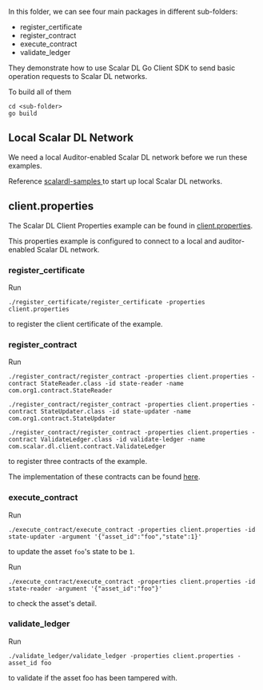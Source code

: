 In this folder, we can see four main packages in different sub-folders:
- register_certificate
- register_contract
- execute_contract
- validate_ledger

They demonstrate how to use Scalar DL Go Client SDK to send basic operation requests to Scalar DL networks.

To build all of them
```
cd <sub-folder>
go build
```

## Local Scalar DL Network
We need a local Auditor-enabled Scalar DL network before we run these examples.

Reference [scalardl-samples
](https://github.com/scalar-labs/scalardl-samples) to start up local Scalar DL networks.

## client.properties
The Scalar DL Client Properties example can be found in [client.properties](client.properties).

This properties example is configured to connect to a local and auditor-enabled Scalar DL network.

### register_certificate
Run
```
./register_certificate/register_certificate -properties client.properties
```
to register the client certificate of the example.

### register_contract
Run
```
./register_contract/register_contract -properties client.properties -contract StateReader.class -id state-reader -name com.org1.contract.StateReader
```

```
./register_contract/register_contract -properties client.properties -contract StateUpdater.class -id state-updater -name com.org1.contract.StateUpdater
```

```
./register_contract/register_contract -properties client.properties -contract ValidateLedger.class -id validate-ledger -name com.scalar.dl.client.contract.ValidateLedger
```

to register three contracts of the example.

The implementation of these contracts can be found [here](https://github.com/scalar-labs/scalardl-java-client-sdk/tree/master/src/main/java/com).

### execute_contract
Run
```
./execute_contract/execute_contract -properties client.properties -id state-updater -argument '{"asset_id":"foo","state":1}'
```

to update the asset `foo`'s state to be `1`.

Run
```
./execute_contract/execute_contract -properties client.properties -id state-reader -argument '{"asset_id":"foo"}'
```
to check the asset's detail.

### validate_ledger
Run
```
./validate_ledger/validate_ledger -properties client.properties -asset_id foo
```
to validate if the asset foo has been tampered with.
